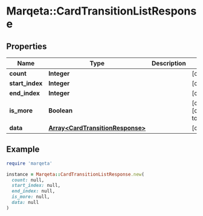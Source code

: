 # Marqeta::CardTransitionListResponse

## Properties

| Name | Type | Description | Notes |
| ---- | ---- | ----------- | ----- |
| **count** | **Integer** |  | [optional] |
| **start_index** | **Integer** |  | [optional] |
| **end_index** | **Integer** |  | [optional] |
| **is_more** | **Boolean** |  | [optional][default to false] |
| **data** | [**Array&lt;CardTransitionResponse&gt;**](CardTransitionResponse.md) |  | [optional] |

## Example

```ruby
require 'marqeta'

instance = Marqeta::CardTransitionListResponse.new(
  count: null,
  start_index: null,
  end_index: null,
  is_more: null,
  data: null
)
```

